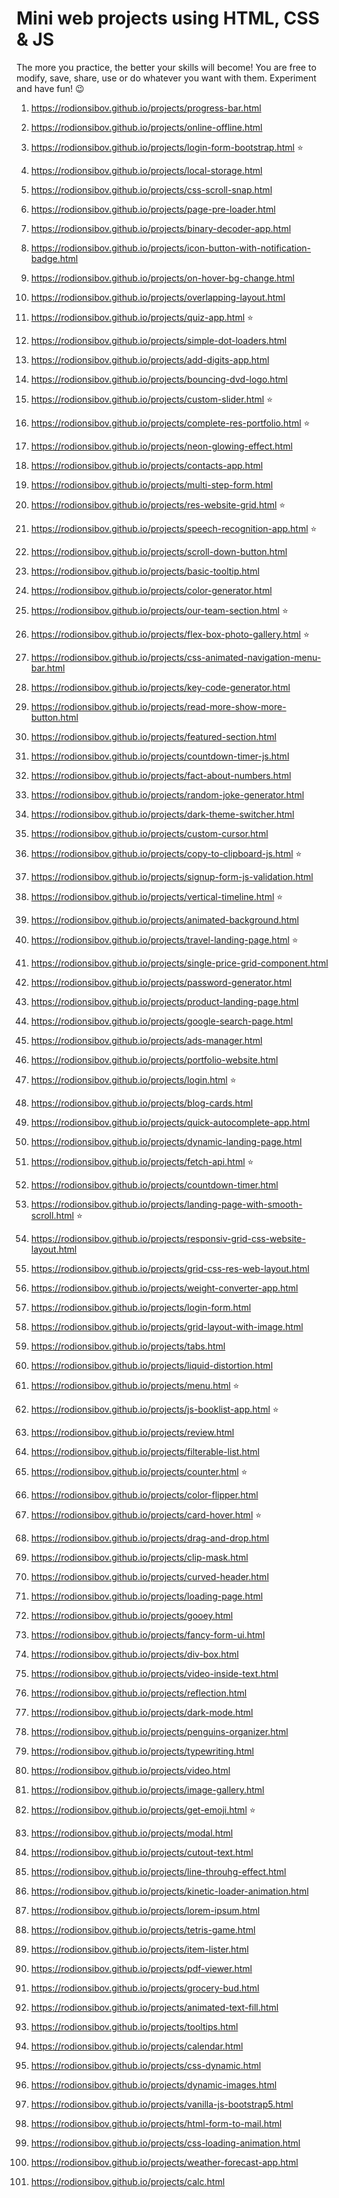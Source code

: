 # Mini web projects using HTML, CSS & JS

The more you practice, the better your skills will become! You are free to modify, save, share, use or do whatever you want with them. Experiment and have fun! 😉

1. https://rodionsibov.github.io/projects/progress-bar.html 
1. https://rodionsibov.github.io/projects/online-offline.html
1. https://rodionsibov.github.io/projects/login-form-bootstrap.html :star:
1. https://rodionsibov.github.io/projects/local-storage.html
1. https://rodionsibov.github.io/projects/css-scroll-snap.html
1. https://rodionsibov.github.io/projects/page-pre-loader.html
1. https://rodionsibov.github.io/projects/binary-decoder-app.html
1. https://rodionsibov.github.io/projects/icon-button-with-notification-badge.html
1. https://rodionsibov.github.io/projects/on-hover-bg-change.html
1. https://rodionsibov.github.io/projects/overlapping-layout.html
1. https://rodionsibov.github.io/projects/quiz-app.html :star:
1. https://rodionsibov.github.io/projects/simple-dot-loaders.html
1. https://rodionsibov.github.io/projects/add-digits-app.html

1. https://rodionsibov.github.io/projects/bouncing-dvd-logo.html
1. https://rodionsibov.github.io/projects/custom-slider.html :star:
1. https://rodionsibov.github.io/projects/complete-res-portfolio.html :star:
1. https://rodionsibov.github.io/projects/neon-glowing-effect.html
1. https://rodionsibov.github.io/projects/contacts-app.html
1. https://rodionsibov.github.io/projects/multi-step-form.html
1. https://rodionsibov.github.io/projects/res-website-grid.html :star:
1. https://rodionsibov.github.io/projects/speech-recognition-app.html :star:
1. https://rodionsibov.github.io/projects/scroll-down-button.html
1. https://rodionsibov.github.io/projects/basic-tooltip.html
1. https://rodionsibov.github.io/projects/color-generator.html
1. https://rodionsibov.github.io/projects/our-team-section.html :star: 
1. https://rodionsibov.github.io/projects/flex-box-photo-gallery.html :star:
1. https://rodionsibov.github.io/projects/css-animated-navigation-menu-bar.html
1. https://rodionsibov.github.io/projects/key-code-generator.html
1. https://rodionsibov.github.io/projects/read-more-show-more-button.html
1. https://rodionsibov.github.io/projects/featured-section.html
1. https://rodionsibov.github.io/projects/countdown-timer-js.html
1. https://rodionsibov.github.io/projects/fact-about-numbers.html
1. https://rodionsibov.github.io/projects/random-joke-generator.html
1. https://rodionsibov.github.io/projects/dark-theme-switcher.html
1. https://rodionsibov.github.io/projects/custom-cursor.html
1. https://rodionsibov.github.io/projects/copy-to-clipboard-js.html :star:
1. https://rodionsibov.github.io/projects/signup-form-js-validation.html 
1. https://rodionsibov.github.io/projects/vertical-timeline.html :star:
1. https://rodionsibov.github.io/projects/animated-background.html
1. https://rodionsibov.github.io/projects/travel-landing-page.html :star:
1. https://rodionsibov.github.io/projects/single-price-grid-component.html 
1. https://rodionsibov.github.io/projects/password-generator.html
1. https://rodionsibov.github.io/projects/product-landing-page.html
1. https://rodionsibov.github.io/projects/google-search-page.html 
1. https://rodionsibov.github.io/projects/ads-manager.html
1. https://rodionsibov.github.io/projects/portfolio-website.html 
1. https://rodionsibov.github.io/projects/login.html :star:
1. https://rodionsibov.github.io/projects/blog-cards.html
1. https://rodionsibov.github.io/projects/quick-autocomplete-app.html
1. https://rodionsibov.github.io/projects/dynamic-landing-page.html
1. https://rodionsibov.github.io/projects/fetch-api.html :star:
1. https://rodionsibov.github.io/projects/countdown-timer.html
1. https://rodionsibov.github.io/projects/landing-page-with-smooth-scroll.html :star:
1. https://rodionsibov.github.io/projects/responsiv-grid-css-website-layout.html
1. https://rodionsibov.github.io/projects/grid-css-res-web-layout.html
1. https://rodionsibov.github.io/projects/weight-converter-app.html
1. https://rodionsibov.github.io/projects/login-form.html
1. https://rodionsibov.github.io/projects/grid-layout-with-image.html
1. https://rodionsibov.github.io/projects/tabs.html
1. https://rodionsibov.github.io/projects/liquid-distortion.html
1. https://rodionsibov.github.io/projects/menu.html :star:
1. https://rodionsibov.github.io/projects/js-booklist-app.html :star:
1. https://rodionsibov.github.io/projects/review.html
1. https://rodionsibov.github.io/projects/filterable-list.html
1. https://rodionsibov.github.io/projects/counter.html :star:
1. https://rodionsibov.github.io/projects/color-flipper.html
1. https://rodionsibov.github.io/projects/card-hover.html :star:
1. https://rodionsibov.github.io/projects/drag-and-drop.html
1. https://rodionsibov.github.io/projects/clip-mask.html
1. https://rodionsibov.github.io/projects/curved-header.html
1. https://rodionsibov.github.io/projects/loading-page.html
1. https://rodionsibov.github.io/projects/gooey.html
1. https://rodionsibov.github.io/projects/fancy-form-ui.html
1. https://rodionsibov.github.io/projects/div-box.html
1. https://rodionsibov.github.io/projects/video-inside-text.html
1. https://rodionsibov.github.io/projects/reflection.html
1. https://rodionsibov.github.io/projects/dark-mode.html
1. https://rodionsibov.github.io/projects/penguins-organizer.html
1. https://rodionsibov.github.io/projects/typewriting.html
1. https://rodionsibov.github.io/projects/video.html
1. https://rodionsibov.github.io/projects/image-gallery.html
1. https://rodionsibov.github.io/projects/get-emoji.html :star:
1. https://rodionsibov.github.io/projects/modal.html
1. https://rodionsibov.github.io/projects/cutout-text.html
1. https://rodionsibov.github.io/projects/line-throuhg-effect.html
1. https://rodionsibov.github.io/projects/kinetic-loader-animation.html
1. https://rodionsibov.github.io/projects/lorem-ipsum.html
1. https://rodionsibov.github.io/projects/tetris-game.html
1. https://rodionsibov.github.io/projects/item-lister.html
1. https://rodionsibov.github.io/projects/pdf-viewer.html
1. https://rodionsibov.github.io/projects/grocery-bud.html
1. https://rodionsibov.github.io/projects/animated-text-fill.html
1. https://rodionsibov.github.io/projects/tooltips.html
1. https://rodionsibov.github.io/projects/calendar.html
1. https://rodionsibov.github.io/projects/css-dynamic.html
1. https://rodionsibov.github.io/projects/dynamic-images.html
1. https://rodionsibov.github.io/projects/vanilla-js-bootstrap5.html 
1. https://rodionsibov.github.io/projects/html-form-to-mail.html
1. https://rodionsibov.github.io/projects/css-loading-animation.html
1. https://rodionsibov.github.io/projects/weather-forecast-app.html
1. https://rodionsibov.github.io/projects/calc.html



